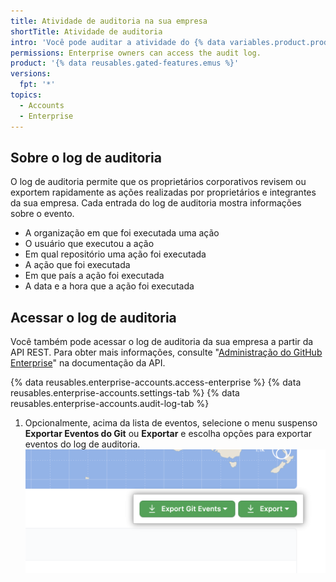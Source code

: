 ```yaml
---
title: Atividade de auditoria na sua empresa
shortTitle: Atividade de auditoria
intro: 'Você pode auditar a atividade do {% data variables.product.prodname_managed_users %} na sua empresa, visualizar informações sobre quais ações foram realizadas, por qual usuário e quando elas ocorreram.'
permissions: Enterprise owners can access the audit log.
product: '{% data reusables.gated-features.emus %}'
versions:
  fpt: '*'
topics:
  - Accounts
  - Enterprise
---
```


## Sobre o log de auditoria

O log de auditoria permite que os proprietários corporativos revisem ou exportem rapidamente as ações realizadas por proprietários e integrantes da sua empresa. Cada entrada do log de auditoria mostra informações sobre o evento.

- A organização em que foi executada uma ação
- O usuário que executou a ação
- Em qual repositório uma ação foi executada
- A ação que foi executada
- Em que país a ação foi executada
- A data e a hora que a ação foi executada

## Acessar o log de auditoria

Você também pode acessar o log de auditoria da sua empresa a partir da API REST. Para obter mais informações, consulte "[Administração do GitHub Enterprise](/rest/reference/enterprise-admin#get-the-audit-log-for-an-enterprise)" na documentação da API.

{% data reusables.enterprise-accounts.access-enterprise %}
{% data reusables.enterprise-accounts.settings-tab %}
{% data reusables.enterprise-accounts.audit-log-tab %}
1. Opcionalmente, acima da lista de eventos, selecione o menu suspenso **Exportar Eventos do Git** ou **Exportar** e escolha opções para exportar eventos do log de auditoria. ![Os menus suspensos "Exportar eventos do Git" e "Exportar" para o log de auditoria da empresa](/assets/images/help/enterprises/audit-log-export-drop-down-menus.png)
